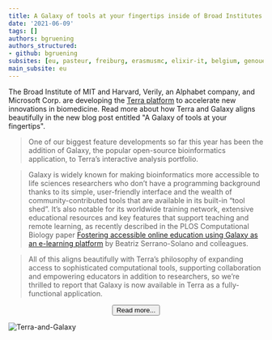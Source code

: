 ```yaml
---
title: A Galaxy of tools at your fingertips inside of Broad Institutes Terra
date: '2021-06-09'
tags: []
authors: bgruening
authors_structured:
- github: bgruening
subsites: [eu, pasteur, freiburg, erasmusmc, elixir-it, belgium, genouest]
main_subsite: eu
---
```



The Broad Institute of MIT and Harvard, Verily, an Alphabet company, and Microsoft Corp. are developing the [Terra platform](https://terra.bio/)
to accelerate new innovations in biomedicine. Read more about how Terra and Galaxy aligns beautifully in the new blog post entitled
"A Galaxy of tools at your fingertips".

>  One of our biggest feature developments so far this year has been the addition of Galaxy, the popular open-source bioinformatics application, to Terra’s interactive analysis portfolio. 
   
>  Galaxy is widely known for making bioinformatics more accessible to life sciences researchers who don’t have a programming background thanks to
  its simple, user-friendly interface and the wealth of community-contributed tools that are available in its built-in “tool shed”. It’s also notable
  for its worldwide training network, extensive educational resources and key features that support teaching and remote learning, as recently described
  in the PLOS Computational Biology paper [Fostering accessible online education using Galaxy as an e-learning platform](https://doi.org/10.1371/journal.pcbi.1008923)
  by Beatriz Serrano-Solano and colleagues. 

>  All of this aligns beautifully with Terra’s philosophy of expanding access to sophisticated computational tools, supporting collaboration and
   empowering educators in addition to researchers, so we’re thrilled to report that Galaxy is now available in Terra as a fully-functional application. 

<div align="center">
<a href="https://terra.bio/a-galaxy-of-tools-at-your-fingertips/"><button type="button" class="btn btn-primary btn-lg">Read more...</button></a>
</div>

![Terra-and-Galaxy](/assets/media/terra-galaxy.png)


